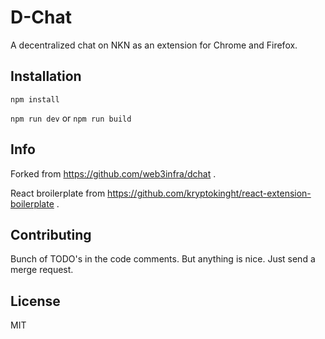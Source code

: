 # D-Chat

A decentralized chat on NKN as an extension for Chrome and Firefox.

## Installation

`npm install`

`npm run dev`
or
`npm run build`

## Info

Forked from https://github.com/web3infra/dchat .

React broilerplate from https://github.com/kryptokinght/react-extension-boilerplate .

## Contributing

Bunch of TODO's in the code comments. But anything is nice. Just send a merge request.

## License

MIT
